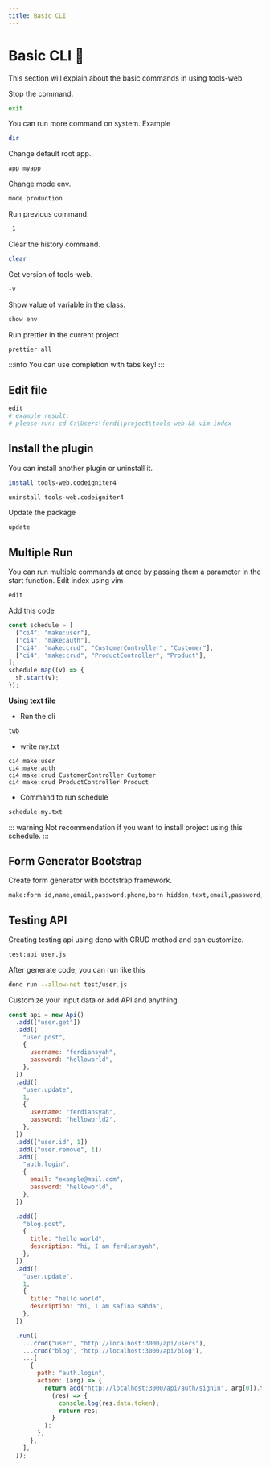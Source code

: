 ```yaml
---
title: Basic CLI
---
```


# Basic CLI :robot:

This section will explain about the basic commands in using tools-web

Stop the command.

```bash
exit
```

You can run more command on system. Example

```bash
dir
```

Change default root app.

```bash
app myapp
```

Change mode env.

```bash
mode production
```

Run previous command.

```bash
-1
```

Clear the history command.

```bash
clear
```

Get version of tools-web.

```bash
-v
```

Show value of variable in the class.

```bash
show env
```

Run prettier in the current project
```bash
prettier all
```

:::info
You can use completion with tabs key!
:::

## Edit file

```bash
edit
# example result:
# please run: cd C:\Users\ferdi\project\tools-web && vim index
```

## Install the plugin

You can install another plugin or uninstall it.

```bash
install tools-web.codeigniter4
```

```bash
uninstall tools-web.codeigniter4
```

Update the package

```bash
update
```

## Multiple Run

You can run multiple commands at once by passing them a parameter in the start function.
Edit index using vim

```bash
edit
```

Add this code

```javascript
const schedule = [
  ["ci4", "make:user"],
  ["ci4", "make:auth"],
  ["ci4", "make:crud", "CustomerController", "Customer"],
  ["ci4", "make:crud", "ProductController", "Product"],
];
schedule.map((v) => {
  sh.start(v);
});
```

<b>Using text file</b>

- Run the cli

```bash
twb
```

- write my.txt

```text
ci4 make:user
ci4 make:auth
ci4 make:crud CustomerController Customer
ci4 make:crud ProductController Product
```

- Command to run schedule

```bash
schedule my.txt
```

::: warning
Not recommendation if you want to install project using this schedule.
:::

## Form Generator Bootstrap

Create form generator with bootstrap framework.

```bash
make:form id,name,email,password,phone,born hidden,text,email,password,number,date
```

## Testing API

Creating testing api using deno with CRUD method and can customize.

```bash
test:api user.js
```

After generate code, you can run like this

```bash
deno run --allow-net test/user.js
```

Customize your input data or add API and anything.

```javascript {13-25,29-40}
const api = new Api()
  .add(["user.get"])
  .add([
    "user.post",
    {
      username: "ferdiansyah",
      password: "helloworld",
    },
  ])
  .add([
    "user.update",
    1,
    {
      username: "ferdiansyah",
      password: "helloworld2",
    },
  ])
  .add(["user.id", 1])
  .add(["user.remove", 1])
  .add([
    "auth.login",
    {
      email: "example@mail.com",
      password: "helloworld",
    },
  ])

  .add([
    "blog.post",
    {
      title: "hello world",
      description: "hi, I am ferdiansyah",
    },
  ])
  .add([
    "user.update",
    1,
    {
      title: "hello world",
      description: "hi, I am safina sahda",
    },
  ])

  .run([
    ...crud("user", "http://localhost:3000/api/users"),
    ...crud("blog", "http://localhost:3000/api/blog"),
    ...[
      {
        path: "auth.login",
        action: (arg) => {
          return add("http://localhost:3000/api/auth/signin", arg[0]).then(
            (res) => {
              console.log(res.data.token);
              return res;
            }
          );
        },
      },
    ],
  ]);
```
